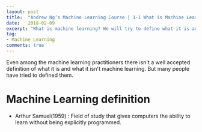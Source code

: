 ```yaml
---
layout: post
title:  "Andrew Ng’s Machine Learning Course | 1-1 What is Machine Learning"
date:   2018-02-09
excerpt: "What is machine learning? We will try to define what it is and also try to give you a sense of when you want to use machine learning. "
tag:
- Machine Learning 
comments: true
---
```


Even among the machine learning practitioners there isn't a well accepted definition of what it is and what it isn't machine learning. But many people have tried to defined them.

# Machine Learning definition
* Arthur Samuel(1959) : Field of study that gives computers the ability to learn without being explicitly programmed.
